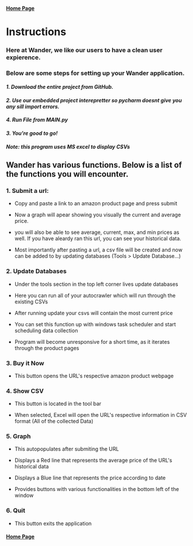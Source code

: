 

#### [Home Page](./)

# Instructions

### Here at Wander, we like our users to have a clean user expierence. 
### Below are some steps for setting up your Wander application.

#### ***1. Download the entire project from GitHub.*** 

#### ***2. Use our embedded project interepretter so pycharm doesnt give you any sill import errors.*** 

#### ***4. Run File from MAIN.py***

#### ***3. You're good to go!***

  ##### ***Note: this program uses MS excel to display CSVs***



## Wander has various functions. Below is a list of the functions you will encounter. 



### 1. Submit a url:

  - Copy and paste a link to an amazon product page and press submit

  - Now a graph will apear showing you visually the current and average price.

  - you will also be able to see average, current, max, and min prices as well. If you have aleardy ran this url, you can see your historical data.

  - Most importantly after pasting a url, a csv file will be created and now can be added to by updating databases (Tools > Update Database...) 

### 2. Update Databases

  - Under the tools section in the top left corner lives update databases

  - Here you can run all of your autocrawler which will run through the existing CSVs

  - After running update your csvs will contain the most current price

  - You can set this function up with windows task scheduler and start scheduling data collection
  
  - Program will become unresponsive for a short time, as it iterates through the product pages 

### 3. Buy it Now

  - This button opens the URL's respective amazon product webpage 

### 4. Show CSV

  - This button is located in the tool bar

  - When selected, Excel will open the URL's respective information in CSV format (All of the collected Data)  

### 5. Graph

  - This autopopulates after submiting the URL

  - Displays a Red line that represents the average price of the URL's historical data

  - Displays a Blue line that represents the price according to date

  - Provides buttons with various functionalities in the bottom left of the window

### 6. Quit

  - This button exits the application 
  
  
  
#### [Home Page](./)
